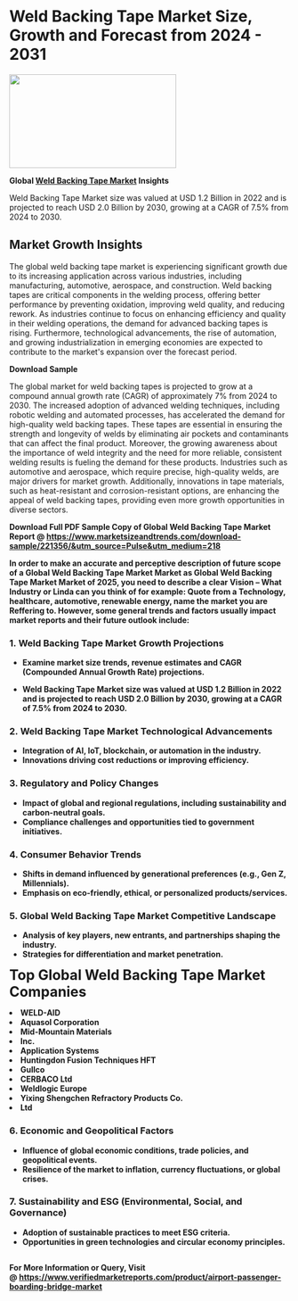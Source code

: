 <H1>Weld Backing Tape Market Size, Growth and Forecast from 2024 - 2031</H1><img class="aligncenter size-medium wp-image-584254" src="https://thirdeyenews.in/wp-content/uploads/2024/09/Global-Market-Research-300x168.jpeg" alt="" width="300" height="168" /><p><strong>Global&nbsp;<a href="https://www.marketsizeandtrends.com/download-sample/221356/&amp;utm_source=Pulse&amp;utm_medium=218">Weld Backing Tape Market</a> Insights</strong></p><p>Weld Backing Tape Market size was valued at USD 1.2 Billion in 2022 and is projected to reach USD 2.0 Billion by 2030, growing at a CAGR of 7.5% from 2024 to 2030.</p><p><h2>Market Growth Insights</h2> <p>The global weld backing tape market is experiencing significant growth due to its increasing application across various industries, including manufacturing, automotive, aerospace, and construction. Weld backing tapes are critical components in the welding process, offering better performance by preventing oxidation, improving weld quality, and reducing rework. As industries continue to focus on enhancing efficiency and quality in their welding operations, the demand for advanced backing tapes is rising. Furthermore, technological advancements, the rise of automation, and growing industrialization in emerging economies are expected to contribute to the market's expansion over the forecast period.</p> <p><strong>Download Sample</strong></p> <p>The global market for weld backing tapes is projected to grow at a compound annual growth rate (CAGR) of approximately 7% from 2024 to 2030. The increased adoption of advanced welding techniques, including robotic welding and automated processes, has accelerated the demand for high-quality weld backing tapes. These tapes are essential in ensuring the strength and longevity of welds by eliminating air pockets and contaminants that can affect the final product. Moreover, the growing awareness about the importance of weld integrity and the need for more reliable, consistent welding results is fueling the demand for these products. Industries such as automotive and aerospace, which require precise, high-quality welds, are major drivers for market growth. Additionally, innovations in tape materials, such as heat-resistant and corrosion-resistant options, are enhancing the appeal of weld backing tapes, providing even more growth opportunities in diverse sectors.</p> <p><strong></p><p><span class=""><strong>Download Full PDF Sample Copy of Global Weld Backing Tape Market Report</strong> @ <a href="https://www.marketsizeandtrends.com/download-sample/221356/&amp;utm_source=Pulse&amp;utm_medium=218" target="_blank">https://www.marketsizeandtrends.com/download-sample/221356/&amp;utm_source=Pulse&amp;utm_medium=218</a></span></p><p>In order to make an accurate and perceptive description of future scope of a Global&nbsp;Weld Backing Tape Market Market as Global&nbsp;Weld Backing Tape Market Market of 2025, you need to describe a clear Vision &ndash; What Industry or Linda can you think of for example: Quote from a Technology, healthcare, automotive, renewable energy, name the market you are Reffering to. However, some general trends and factors usually impact market reports and their future outlook include:</p><h3>1.&nbsp;<strong>Weld Backing Tape Market Growth Projections</strong></h3><ul><li>Examine market size trends, revenue estimates and CAGR (Compounded Annual Growth Rate) projections.</li><li><p>Weld Backing Tape Market size was valued at USD 1.2 Billion in 2022 and is projected to reach USD 2.0 Billion by 2030, growing at a CAGR of 7.5% from 2024 to 2030.</p></li></ul><h3>2.&nbsp;<strong>Weld Backing Tape Market Technological Advancements</strong></h3><ul><li>Integration of AI, IoT, blockchain, or automation in the industry.</li><li>Innovations driving cost reductions or improving efficiency.</li></ul><h3>3.&nbsp;<strong>Regulatory and Policy Changes</strong></h3><ul><li>Impact of global and regional regulations, including sustainability and carbon-neutral goals.</li><li>Compliance challenges and opportunities tied to government initiatives.</li></ul><h3>4.&nbsp;<strong>Consumer Behavior Trends</strong></h3><ul><li>Shifts in demand influenced by generational preferences (e.g., Gen Z, Millennials).</li><li>Emphasis on eco-friendly, ethical, or personalized products/services.</li></ul><h3>5.&nbsp;<strong>Global Weld Backing Tape Market Competitive Landscape</strong></h3><ul><li>Analysis of key players, new entrants, and partnerships shaping the industry.</li><li>Strategies for differentiation and market penetration.</li></ul><p data-pm-slice="1 1 []"><span style="color: inherit; font-family: inherit; font-size: 25px;">Top Global Weld Backing Tape Market Companies</span></p><div class="" data-test-id=""><p><li>WELD-AID</li><li> Aquasol Corporation</li><li> Mid-Mountain Materials</li><li> Inc.</li><li> Application Systems</li><li> Huntingdon Fusion Techniques HFT</li><li> Gullco</li><li> CERBACO Ltd</li><li> Weldlogic Europe</li><li> Yixing Shengchen Refractory Products Co.</li><li> Ltd</li></p></div><h3>6.&nbsp;<strong>Economic and Geopolitical Factors</strong></h3><ul><li>Influence of global economic conditions, trade policies, and geopolitical events.</li><li>Resilience of the market to inflation, currency fluctuations, or global crises.</li></ul><h3>7.&nbsp;<strong>Sustainability and ESG (Environmental, Social, and Governance)</strong></h3><ul><li>Adoption of sustainable practices to meet ESG criteria.</li><li>Opportunities in green technologies and circular economy principles.</li></ul><h2><strong style="font-size: 14px;">For More Information or Query, Visit @&nbsp;</strong><a style="background-color: #ffffff; font-size: 14px;" href="https://www.marketsizeandtrends.com/report/weld-backing-tape-market/" target="_blank">https://www.verifiedmarketreports.com/product/airport-passenger-boarding-bridge-market</a></h2>
